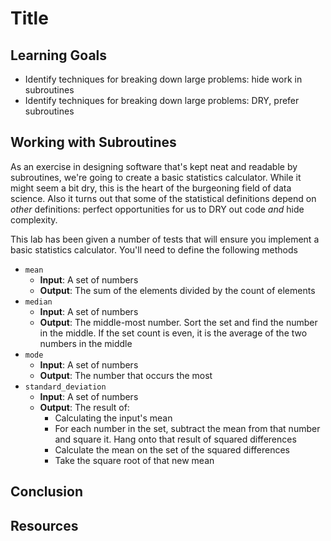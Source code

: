 # Title

## Learning Goals

- Identify techniques for breaking down large problems: hide work in subroutines
- Identify techniques for breaking down large problems: DRY, prefer subroutines

## Working with Subroutines

As an exercise in designing software that's kept neat and readable by
subroutines, we're going to create a basic statistics calculator. While it
might seem a bit dry, this is the heart of the burgeoning field of data
science. Also it turns out that some of the statistical definitions depend on
_other_ definitions: perfect opportunities for us to DRY out code _and_ hide
complexity.

This lab has been given a number of tests that will ensure you implement a
basic statistics calculator. You'll need to define the following methods

* `mean`
  * **Input**: A set of numbers
  * **Output**: The sum of the elements divided by the count
    of elements
* `median`
  * **Input**: A set of numbers
  * **Output**: The middle-most number. Sort the set and find the number in the
    middle. If the set count is even, it is the average of the two numbers in
    the middle
* `mode`
  * **Input**: A set of numbers
  * **Output**: The number that occurs the most
* `standard_deviation`
  * **Input**: A set of numbers
  * **Output**: The result of:
    * Calculating the input's mean
    * For each number in the set, subtract the mean from that number and square
      it. Hang onto that result of squared differences
    * Calculate the mean on the set of the squared differences
    * Take the square root of that new mean

## Conclusion

## Resources
